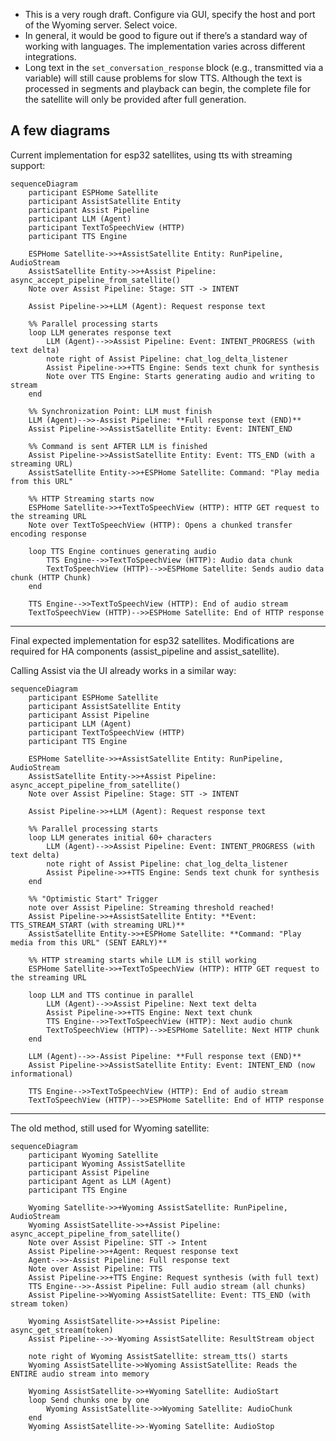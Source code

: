 - This is a very rough draft. Configure via GUI, specify the host and port of the Wyoming server. Select voice.
- In general, it would be good to figure out if there’s a standard way of working with languages. The implementation varies across different integrations.
- Long text in the `set_conversation_response` block (e.g., transmitted via a variable) will still cause problems for slow TTS. Although the text is processed in segments and playback can begin, the complete file for the satellite will only be provided after full generation.

## A few diagrams
Current implementation for esp32 satellites, using tts with streaming support:
```mermaid
sequenceDiagram
    participant ESPHome Satellite
    participant AssistSatellite Entity
    participant Assist Pipeline
    participant LLM (Agent)
    participant TextToSpeechView (HTTP)
    participant TTS Engine

    ESPHome Satellite->>+AssistSatellite Entity: RunPipeline, AudioStream
    AssistSatellite Entity->>+Assist Pipeline: async_accept_pipeline_from_satellite()
    Note over Assist Pipeline: Stage: STT -> INTENT
    
    Assist Pipeline->>+LLM (Agent): Request response text
    
    %% Parallel processing starts
    loop LLM generates response text
        LLM (Agent)-->>Assist Pipeline: Event: INTENT_PROGRESS (with text delta)
        note right of Assist Pipeline: chat_log_delta_listener
        Assist Pipeline->>+TTS Engine: Sends text chunk for synthesis
        Note over TTS Engine: Starts generating audio and writing to stream
    end
    
    %% Synchronization Point: LLM must finish
    LLM (Agent)-->>-Assist Pipeline: **Full response text (END)**
    Assist Pipeline->>AssistSatellite Entity: Event: INTENT_END
    
    %% Command is sent AFTER LLM is finished
    Assist Pipeline->>AssistSatellite Entity: Event: TTS_END (with a streaming URL)
    AssistSatellite Entity->>+ESPHome Satellite: Command: "Play media from this URL"
    
    %% HTTP Streaming starts now
    ESPHome Satellite->>+TextToSpeechView (HTTP): HTTP GET request to the streaming URL
    Note over TextToSpeechView (HTTP): Opens a chunked transfer encoding response
    
    loop TTS Engine continues generating audio
        TTS Engine-->>TextToSpeechView (HTTP): Audio data chunk
        TextToSpeechView (HTTP)-->>ESPHome Satellite: Sends audio data chunk (HTTP Chunk)
    end

    TTS Engine-->>TextToSpeechView (HTTP): End of audio stream
    TextToSpeechView (HTTP)-->>ESPHome Satellite: End of HTTP response
```
---
Final expected implementation for esp32 satellites. Modifications are required for HA components (assist_pipeline and assist_satellite). 

Calling Assist via the UI already works in a similar way:
```mermaid
sequenceDiagram
    participant ESPHome Satellite
    participant AssistSatellite Entity
    participant Assist Pipeline
    participant LLM (Agent)
    participant TextToSpeechView (HTTP)
    participant TTS Engine

    ESPHome Satellite->>+AssistSatellite Entity: RunPipeline, AudioStream
    AssistSatellite Entity->>+Assist Pipeline: async_accept_pipeline_from_satellite()
    Note over Assist Pipeline: Stage: STT -> INTENT
    
    Assist Pipeline->>+LLM (Agent): Request response text
    
    %% Parallel processing starts
    loop LLM generates initial 60+ characters
        LLM (Agent)-->>Assist Pipeline: Event: INTENT_PROGRESS (with text delta)
        note right of Assist Pipeline: chat_log_delta_listener
        Assist Pipeline->>+TTS Engine: Sends text chunk for synthesis
    end

    %% "Optimistic Start" Trigger
    note over Assist Pipeline: Streaming threshold reached!
    Assist Pipeline->>+AssistSatellite Entity: **Event: TTS_STREAM_START (with streaming URL)**
    AssistSatellite Entity->>+ESPHome Satellite: **Command: "Play media from this URL" (SENT EARLY)**
    
    %% HTTP streaming starts while LLM is still working
    ESPHome Satellite->>+TextToSpeechView (HTTP): HTTP GET request to the streaming URL
    
    loop LLM and TTS continue in parallel
        LLM (Agent)-->>Assist Pipeline: Next text delta
        Assist Pipeline->>+TTS Engine: Next text chunk
        TTS Engine-->>TextToSpeechView (HTTP): Next audio chunk
        TextToSpeechView (HTTP)-->>ESPHome Satellite: Next HTTP chunk
    end

    LLM (Agent)-->>-Assist Pipeline: **Full response text (END)**
    Assist Pipeline->>AssistSatellite Entity: Event: INTENT_END (now informational)
    
    TTS Engine-->>TextToSpeechView (HTTP): End of audio stream
    TextToSpeechView (HTTP)-->>ESPHome Satellite: End of HTTP response
```
---
The old method, still used for Wyoming satellite:
```mermaid
sequenceDiagram
    participant Wyoming Satellite
    participant Wyoming AssistSatellite
    participant Assist Pipeline
    participant Agent as LLM (Agent)
    participant TTS Engine

    Wyoming Satellite->>+Wyoming AssistSatellite: RunPipeline, AudioStream
    Wyoming AssistSatellite->>+Assist Pipeline: async_accept_pipeline_from_satellite()
    Note over Assist Pipeline: STT -> Intent
    Assist Pipeline->>+Agent: Request response text
    Agent-->>-Assist Pipeline: Full response text
    Note over Assist Pipeline: TTS
    Assist Pipeline->>+TTS Engine: Request synthesis (with full text)
    TTS Engine-->>-Assist Pipeline: Full audio stream (all chunks)
    Assist Pipeline->>Wyoming AssistSatellite: Event: TTS_END (with stream token)

    Wyoming AssistSatellite->>+Assist Pipeline: async_get_stream(token)
    Assist Pipeline-->>-Wyoming AssistSatellite: ResultStream object
    
    note right of Wyoming AssistSatellite: stream_tts() starts
    Wyoming AssistSatellite->>Wyoming AssistSatellite: Reads the ENTIRE audio stream into memory
    
    Wyoming AssistSatellite->>+Wyoming Satellite: AudioStart
    loop Send chunks one by one
        Wyoming AssistSatellite->>Wyoming Satellite: AudioChunk
    end
    Wyoming AssistSatellite->>-Wyoming Satellite: AudioStop
```
